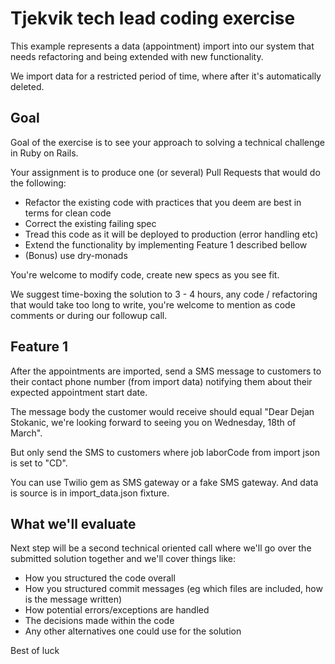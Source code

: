 # Tjekvik tech lead coding exercise

This example represents a data (appointment) import into our system that needs refactoring and being extended with new functionality.


We import data for a restricted period of time, where after it's automatically deleted.

## Goal

Goal of the exercise is to see your approach to solving a technical challenge in Ruby on Rails.

Your assignment is to produce one (or several) Pull Requests that would do the following:

- Refactor the existing code with practices that you deem are best in terms for clean code
- Correct the existing failing spec
- Tread this code as it will be deployed to production (error handling etc)
- Extend the functionality by implementing Feature 1 described bellow
- (Bonus) use dry-monads

You're welcome to modify code, create new specs as you see fit.

We suggest time-boxing the solution to 3 - 4 hours, any code / refactoring that would take too long to write, you're welcome to mention as code comments or during our followup call.

## Feature 1

After the appointments are imported, send a SMS message to customers to their contact phone number (from import data) notifying them about their expected appointment start date.

The message body the customer would receive should equal "Dear Dejan Stokanic, we're looking forward to seeing you on Wednesday, 18th of March".

But only send the SMS to customers where job laborCode from import json is set to "CD".

You can use Twilio gem as SMS gateway or a fake SMS gateway.
And data is source is in import_data.json fixture.

## What we'll evaluate

Next step will be a second technical oriented call where we'll go over the submitted solution together and we'll cover things like:

- How you structured the code overall
- How you structured commit messages (eg which files are included, how is the message written)
- How potential errors/exceptions are handled
- The decisions made within the code
- Any other alternatives one could use for the solution

Best of luck

